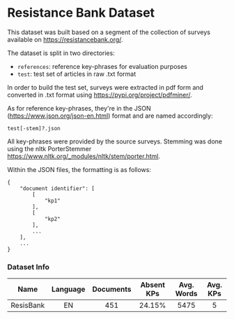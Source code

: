 # Resistance Bank Dataset

This dataset was built based on a segment of the collection of surveys available on https://resistancebank.org/.

The dataset is split in two directories:

  * `references`: reference key-phrases for evaluation purposes
  * `test`: test set of articles in raw .txt format

In order to build the test set, surveys were extracted in pdf form and converted in .txt format using https://pypi.org/project/pdfminer/.

As for reference key-phrases, they're in the JSON (https://www.json.org/json-en.html) format and are named accordingly:

    test[-stem]?.json

All key-phrases were provided by the source surveys. Stemming was done using the nltk PorterStemmer https://www.nltk.org/_modules/nltk/stem/porter.html.

Within the JSON files, the formatting is as follows:

    {
        "document identifier": [
            [
                "kp1"
            ],
            [
                "kp2"
            ],
            ...
        ],
        ...
    }

### Dataset Info

| Name | Language | Documents | Absent KPs | Avg. Words | Avg. KPs |
| :---: | :---: | :---: | :---: | :---: | :---: |
| ResisBank | EN | 451 | 24.15% | 5475 | 5 |
